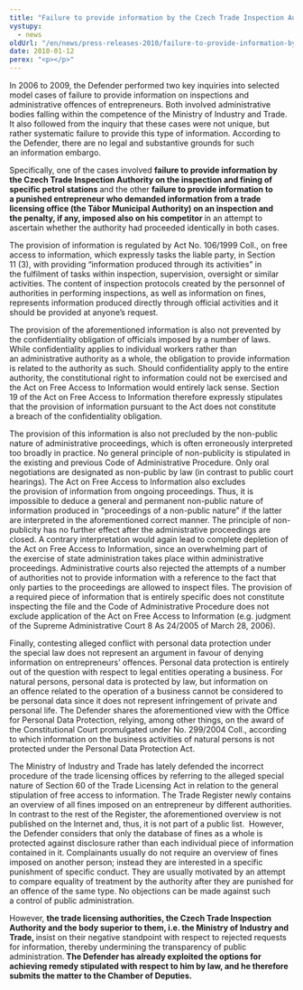 ```yaml
---
title: "Failure to provide information by the Czech Trade Inspection Authority"
vystupy:
  - news
oldUrl: "/en/news/press-releases-2010/failure-to-provide-information-by-the-czech-trade-inspection-authority/"
date: 2010-01-12
perex: "<p></p>"
---
```


<!-- imported from the old website -->

<p>In 2006 to 2009, the Defender performed two key inquiries into selected model cases of failure to provide information on inspections and administrative offences of entrepreneurs. Both involved administrative bodies falling within the competence of the Ministry of Industry and Trade.  It also followed from the inquiry that these cases were not unique, but rather systematic failure to provide this type of information. According to the Defender, there are no legal and substantive grounds for such an information embargo.</p><p>Specifically, one of the cases involved <b>failure to provide information by the Czech Trade Inspection Authority on the inspection and fining of specific petrol stations </b>and the other <b>failure to provide information to a punished entrepreneur who demanded information from a trade licensing office (the Tábor Municipal Authority) on an inspection and the penalty, if any, imposed also on his competitor </b>in an attempt to ascertain whether the authority had proceeded identically in both cases.</p><p>The provision of information is regulated by Act No. 106/1999 Coll., on free access to information, which expressly tasks the liable party, in Section 11 (3), with providing “information produced through its activities” in the fulfilment of tasks within inspection, supervision, oversight or similar activities. The content of inspection protocols created by the personnel of authorities in performing inspections, as well as information on fines, represents information produced directly through official activities and it should be provided at anyone’s request.</p><p>The provision of the aforementioned information is also not prevented by the confidentiality obligation of officials imposed by a number of laws. While confidentiality applies to individual workers rather than an administrative authority as a whole, the obligation to provide information is related to the authority as such. Should confidentiality apply to the entire authority, the constitutional right to information could not be exercised and the Act on Free Access to Information would entirely lack sense. Section 19 of the Act on Free Access to Information therefore expressly stipulates that the provision of information pursuant to the Act does not constitute a breach of the confidentiality obligation.</p><p>The provision of this information is also not precluded by the non-public nature of administrative proceedings, which is often erroneously interpreted too broadly in practice. No general principle of non-publicity is stipulated in the existing and previous Code of Administrative Procedure. Only oral negotiations are designated as non-public by law (in contrast to public court hearings). The Act on Free Access to Information also excludes the provision of information from ongoing proceedings. Thus, it is impossible to deduce a general and permanent non-public nature of information produced in &quot;proceedings of a non-public nature” if the latter are interpreted in the aforementioned correct manner. The principle of non-publicity has no further effect after the administrative proceedings are closed. A contrary interpretation would again lead to complete depletion of the Act on Free Access to Information, since an overwhelming part of the exercise of state administration takes place within administrative proceedings. Administrative courts also rejected the attempts of a number of authorities not to provide information with a reference to the fact that only parties to the proceedings are allowed to inspect files. The provision of a required piece of information that is entirely specific does not constitute inspecting the file and the Code of Administrative Procedure does not exclude application of the Act on Free Access to Information (e.g. judgment of the Supreme Administrative Court 8 As 24/2005 of March 28, 2006).</p><p>Finally, contesting alleged conflict with personal data protection under the special law does not represent an argument in favour of denying information on entrepreneurs’ offences. Personal data protection is entirely out of the question with respect to legal entities operating a business. For natural persons, personal data is protected by law, but information on an offence related to the operation of a business cannot be considered to be personal data since it does not represent infringement of private and personal life. The Defender shares the aforementioned view with the Office for Personal Data Protection, relying, among other things, on the award of the Constitutional Court promulgated under No. 299/2004 Coll., according to which information on the business activities of natural persons is not protected under the Personal Data Protection Act.</p><p>The Ministry of Industry and Trade has lately defended the incorrect procedure of the trade licensing offices by referring to the alleged special nature of Section 60 of the Trade Licensing Act in relation to the general stipulation of free access to information. The Trade Register newly contains an overview of all fines imposed on an entrepreneur by different authorities. In contrast to the rest of the Register, the aforementioned overview is not published on the Internet and, thus, it is not part of a public list.  However, the Defender considers that only the database of fines as a whole is protected against disclosure rather than each individual piece of information contained in it. Complainants usually do not require an overview of fines imposed on another person; instead they are interested in a specific punishment of specific conduct. They are usually motivated by an attempt to compare equality of treatment by the authority after they are punished for an offence of the same type. No objections can be made against such a control of public administration.</p><p>However, <b>the trade licensing authorities, the Czech Trade Inspection Authority and the body superior to them, i.e. the Ministry of Industry and Trade, </b>insist on their negative standpoint with respect to rejected requests for information, thereby undermining the transparency of public administration.<b> The Defender has already exploited the options for achieving remedy stipulated with respect to him by law, and he therefore submits the matter to the Chamber of Deputies.</b></p>
